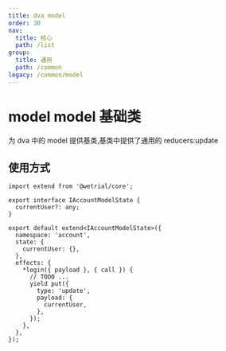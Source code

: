 ```yaml
---
title: dva model
order: 30
nav:
  title: 核心
  path: /list
group:
  title: 通用
  path: /common
legacy: /common/model
---
```


# model model 基础类

为 dva 中的 model 提供基类,基类中提供了通用的 reducers:update

## 使用方式

```tsx |pure
import extend from '@wetrial/core';

export interface IAccountModelState {
  currentUser?: any;
}

export default extend<IAccountModelState>({
  namespace: 'account',
  state: {
    currentUser: {},
  },
  effects: {
    *login({ payload }, { call }) {
      // TODO ...
      yield put({
        type: 'update',
        payload: {
          currentUser,
        },
      });
    },
  },
});
```
